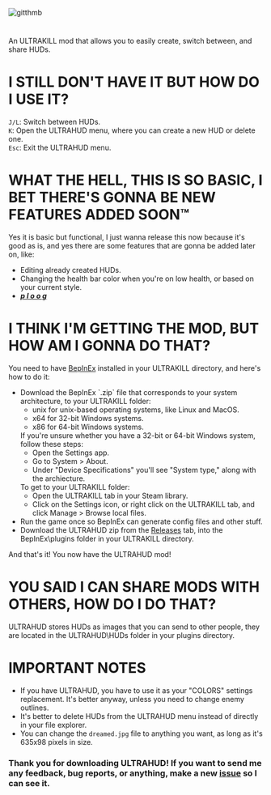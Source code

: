 ![gitthmb](https://user-images.githubusercontent.com/48518572/146666961-45be2f27-47f5-4e50-9d97-b60a2410fdb7.png)
#
An ULTRAKILL mod that allows you to easily create, switch between, and share HUDs.

<h1>I STILL DON'T HAVE IT BUT HOW DO I USE IT?</h1>
<code>J/L</code>: Switch between HUDs.<br>
<code>K</code>: Open the ULTRAHUD menu, where you can create a new HUD or delete one.<br>
<code>Esc</code>: Exit the ULTRAHUD menu.

<h1>WHAT THE HELL, THIS IS SO BASIC, I BET THERE'S GONNA BE NEW FEATURES ADDED SOON™</h1>
Yes it is basic but functional, I just wanna release this now because it's good as is, and yes there are some features that are gonna be added later on, like:<br>
<ul>
    <li>Editing already created HUDs.</li>
    <li>Changing the health bar color when you're on low health, or based on your current style.</li>
    <li><b><i><u>p  l  o  o  g</u></b></i></li>
</ul>

<h1>I THINK I'M GETTING THE MOD, BUT HOW AM I GONNA DO THAT?</h1>
You need to have <a href=https://github.com/BepInEx/BepInEx/releases>BepInEx</a> installed in your ULTRAKILL directory, and here's how to do it:
<ul>
    <li>Download the BepInEx `.zip` file that corresponds to your system architecture, to your ULTRAKILL folder:
        <ul>
            <li>unix for unix-based operating systems, like Linux and MacOS.</li>
            <li>x64 for 32-bit Windows systems.</li>
            <li>x86 for 64-bit Windows systems.</li>
        </ul>
        If you're unsure whether you have a 32-bit or 64-bit Windows system, follow these steps:
        <ul>
            <li>Open the Settings app.</li>
            <li>Go to System > About.</li>
            <li>Under "Device Specifications" you'll see "System type," along with the archiecture.</li>
        </ul>
        To get to your ULTRAKILL folder:
        <ul>
            <li>Open the ULTRAKILL tab in your Steam library.</li>
            <li>Click on the Settings icon, or right click on the ULTRAKILL tab, and click Manage > Browse local files.</li>
        </ul>
    </li>
    <li>Run the game once so BepInEx can generate config files and other stuff.</li>
    <li>Download the ULTRAHUD zip from the <a href="https://github.com/Captain-Ravioli/ULTRAHUD/releases">Releases</a> tab, into the BepInEx\plugins folder in your ULTRAKILL directory.</li>
</ul>
And that's it! You now have the ULTRAHUD mod!<br>
<h1>YOU SAID I CAN SHARE MODS WITH OTHERS, HOW DO I DO THAT?</h1>
ULTRAHUD stores HUDs as images that you can send to other people, they are located in the ULTRAHUD\HUDs folder in your plugins directory.
<h1>IMPORTANT NOTES</h1>
<ul>
    <li>If you have ULTRAHUD, you have to use it as your "COLORS" settings replacement. It's better anyway, unless you need to change enemy outlines.</li>
    <li>It's better to delete HUDs from the ULTRAHUD menu instead of directly in your file explorer.</li>
    <li>You can change the <code>dreamed.jpg</code> file to anything you want, as long as it's 635x98 pixels in size.</li>
</ul>
<h3>Thank you for downloading ULTRAHUD! If you want to send me any feedback, bug reports, or anything, make a new <a href="https://github.com/Captain-Ravioli/ULTRAHUD/issues/new/choose">issue</a> so I can see it.
